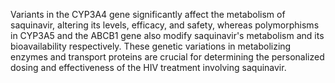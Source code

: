 Variants in the CYP3A4 gene significantly affect the metabolism of saquinavir, altering its levels, efficacy, and safety, whereas polymorphisms in CYP3A5 and the ABCB1 gene also modify saquinavir's metabolism and its bioavailability respectively. These genetic variations in metabolizing enzymes and transport proteins are crucial for determining the personalized dosing and effectiveness of the HIV treatment involving saquinavir.